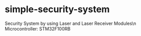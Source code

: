 # simple-security-system
Security System by using Laser and Laser Receiver Modules\n
Microcontroller: STM32F100RB
